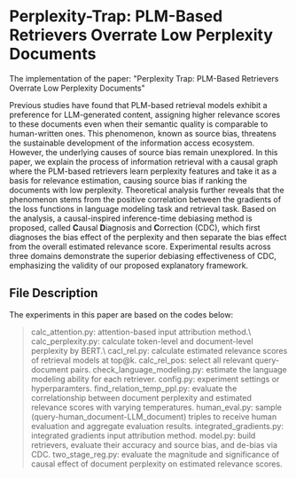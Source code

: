 # Perplexity-Trap: PLM-Based Retrievers Overrate Low Perplexity Documents

The implementation of the paper: "Perplexity Trap: PLM-Based Retrievers Overrate Low Perplexity Documents"

Previous studies have found that PLM-based retrieval models exhibit a preference for LLM-generated content, assigning higher relevance scores to these documents even when their semantic quality is comparable to human-written ones. This phenomenon, known as source bias, threatens the sustainable development of the information access ecosystem. However, the underlying causes of source bias remain unexplored. In this paper, we explain the process of information retrieval with a causal graph where the PLM-based retrievers learn perplexity features and take it as a basis for relevance estimation, causing source bias if ranking the documents with low perplexity. Theoretical analysis further reveals that the phenomenon stems from the positive correlation between the gradients of the loss functions in language modeling task and retrieval task. Based on the analysis, a causal-inspired inference-time debiasing method is proposed, called **C**ausal **D**iagnosis and **C**orrection (CDC), which first diagnoses the bias effect of the perplexity and then separate the bias effect from the overall estimated relevance score. Experimental results across three domains demonstrate the superior debiasing effectiveness of CDC, emphasizing the validity of our proposed explanatory framework.

## File Description
The experiments in this paper are based on the codes below: 
> calc_attention.py: attention-based input attribution method.\\
> calc_perplexity.py: calculate token-level and document-level perplexity by BERT.\\
> cacl_rel.py: calculate estimated relevance scores of retrieval models at top@k.
> calc_rel_pos: select all relevant query-document pairs.
> check_language_modeling.py: estimate the language modeling ability for each retriever.
> config.py: experiment settings or hyperparamters.
> find_relation_temp_ppl.py:  evaluate the correlationship between document perplexity and estimated relevance scores with varying temperatures.
> human_eval.py: sample (query-human\_document-LLM\_document) triples to receive human evaluation and aggregate evaluation results.
> integrated_gradients.py: integrated gradients input attribution method.
> model.py: build retrievers, evaluate their accuracy and source bias, and de-bias via CDC.
> two_stage_reg.py: evaluate the magnitude and significance of causal effect of document perplexity on estimated relevance scores.
